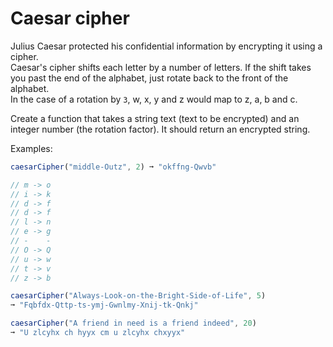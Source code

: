 # Caesar cipher
Julius Caesar protected his confidential information by encrypting it using a cipher. <br>
Caesar's cipher shifts each letter by a number of letters. If the shift takes you past the end of the alphabet, just rotate back to the front of the alphabet.<br>
 In the case of a rotation by `3`, w, x, y and z would map to z, a, b and c.

Create a function that takes a string text (text to be encrypted) and an integer number (the rotation factor). It should return an encrypted string.

Examples:
```js
caesarCipher("middle-Outz", 2) ➞ "okffng-Qwvb"

// m -> o
// i -> k
// d -> f
// d -> f
// l -> n
// e -> g
// -    -
// O -> Q
// u -> w
// t -> v
// z -> b

caesarCipher("Always-Look-on-the-Bright-Side-of-Life", 5)
➞ "Fqbfdx-Qttp-ts-ymj-Gwnlmy-Xnij-tk-Qnkj"

caesarCipher("A friend in need is a friend indeed", 20)
➞ "U zlcyhx ch hyyx cm u zlcyhx chxyyx"
```
